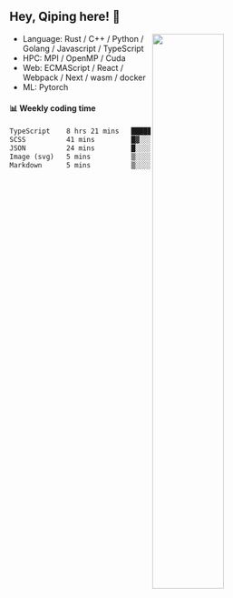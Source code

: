 

## Hey, Qiping here! :wave:

[<img align="right" width="50%" src="https://github-readme-stats.vercel.app/api?username=ppppqp&theme=dark&show_icons=true">](https://metrics.lecoq.io/ppppqp?template=classic)



-   Language: Rust / C++ / Python / Golang / Javascript / TypeScript
-   HPC: MPI / OpenMP / Cuda
-   Web: ECMAScript / React / Webpack / Next / wasm / docker
-   ML: Pytorch



#### :bar_chart: Weekly coding time

<!--START_SECTION:waka-->

```txt
TypeScript    8 hrs 21 mins   █████████████████████▓░░░   86.51 %
SCSS          41 mins         █▓░░░░░░░░░░░░░░░░░░░░░░░   07.12 %
JSON          24 mins         █░░░░░░░░░░░░░░░░░░░░░░░░   04.22 %
Image (svg)   5 mins          ▒░░░░░░░░░░░░░░░░░░░░░░░░   00.96 %
Markdown      5 mins          ▒░░░░░░░░░░░░░░░░░░░░░░░░   00.88 %
```

<!--END_SECTION:waka-->
